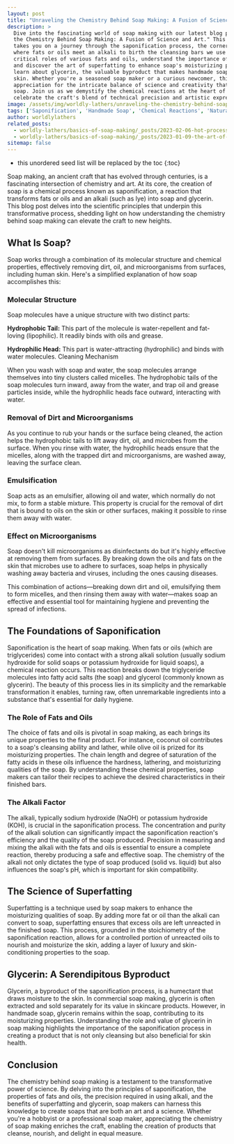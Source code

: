 ```yaml
---
layout: post
title: "Unraveling the Chemistry Behind Soap Making: A Fusion of Science and Art"
description: >
  Dive into the fascinating world of soap making with our latest blog post, "Unraveling
  the Chemistry Behind Soap Making: A Fusion of Science and Art." This enlightening piece
  takes you on a journey through the saponification process, the cornerstone of soap making,
  where fats or oils meet an alkali to birth the cleansing bars we use daily. Explore the
  critical roles of various fats and oils, understand the importance of the alkali selection,
  and discover the art of superfatting to enhance soap's moisturizing properties. Additionally,
  learn about glycerin, the valuable byproduct that makes handmade soaps a luxury for your
  skin. Whether you're a seasoned soap maker or a curious newcomer, this post will deepen your
  appreciation for the intricate balance of science and creativity that goes into each bar of
  soap. Join us as we demystify the chemical reactions at the heart of soap making and
  celebrate the craft's blend of technical precision and artistic expression.
image: /assets/img/worldly-lathers/unraveling-the-chemistry-behind-soap-making.jpg
tags: ['Saponification', 'Handmade Soap', 'Chemical Reactions', 'Natural Ingredients']
author: worldlylathers
related_posts:
  - worldly-lathers/basics-of-soap-making/_posts/2023-02-06-hot-process-vs-cold-process-soap-making.md
  - worldly-lathers/basics-of-soap-making/_posts/2023-01-09-the-art-of-cold-process-soap-making-a-beginners-guide.md
sitemap: false
---
```


* this unordered seed list will be replaced by the toc
{:toc}

Soap making, an ancient craft that has evolved through centuries, is a fascinating intersection of chemistry and art. At its core, the creation of soap is a chemical process known as saponification, a reaction that transforms fats or oils and an alkali (such as lye) into soap and glycerin. This blog post delves into the scientific principles that underpin this transformative process, shedding light on how understanding the chemistry behind soap making can elevate the craft to new heights.

## What Is Soap?

Soap works through a combination of its molecular structure and chemical properties, effectively removing dirt, oil, and microorganisms from surfaces, including human skin. Here's a simplified explanation of how soap accomplishes this:

### Molecular Structure

Soap molecules have a unique structure with two distinct parts:

**Hydrophobic Tail:** This part of the molecule is water-repellent and fat-loving (lipophilic). It readily binds with oils and grease.

**Hydrophilic Head:** This part is water-attracting (hydrophilic) and binds with water molecules.
Cleaning Mechanism

When you wash with soap and water, the soap molecules arrange themselves into tiny clusters called micelles. The hydrophobic tails of the soap molecules turn inward, away from the water, and trap oil and grease particles inside, while the hydrophilic heads face outward, interacting with water.

### Removal of Dirt and Microorganisms

As you continue to rub your hands or the surface being cleaned, the action helps the hydrophobic tails to lift away dirt, oil, and microbes from the surface. When you rinse with water, the hydrophilic heads ensure that the micelles, along with the trapped dirt and microorganisms, are washed away, leaving the surface clean.

### Emulsification

Soap acts as an emulsifier, allowing oil and water, which normally do not mix, to form a stable mixture. This property is crucial for the removal of dirt that is bound to oils on the skin or other surfaces, making it possible to rinse them away with water.

### Effect on Microorganisms

Soap doesn't kill microorganisms as disinfectants do but it's highly effective at removing them from surfaces. By breaking down the oils and fats on the skin that microbes use to adhere to surfaces, soap helps in physically washing away bacteria and viruses, including the ones causing diseases.

This combination of actions—breaking down dirt and oil, emulsifying them to form micelles, and then rinsing them away with water—makes soap an effective and essential tool for maintaining hygiene and preventing the spread of infections.

## The Foundations of Saponification

Saponification is the heart of soap making. When fats or oils (which are triglycerides) come into contact with a strong alkali solution (usually sodium hydroxide for solid soaps or potassium hydroxide for liquid soaps), a chemical reaction occurs. This reaction breaks down the triglyceride molecules into fatty acid salts (the soap) and glycerol (commonly known as glycerin). The beauty of this process lies in its simplicity and the remarkable transformation it enables, turning raw, often unremarkable ingredients into a substance that's essential for daily hygiene.

### The Role of Fats and Oils

The choice of fats and oils is pivotal in soap making, as each brings its unique properties to the final product. For instance, coconut oil contributes to a soap's cleansing ability and lather, while olive oil is prized for its moisturizing properties. The chain length and degree of saturation of the fatty acids in these oils influence the hardness, lathering, and moisturizing qualities of the soap. By understanding these chemical properties, soap makers can tailor their recipes to achieve the desired characteristics in their finished bars.

### The Alkali Factor

The alkali, typically sodium hydroxide (NaOH) or potassium hydroxide (KOH), is crucial in the saponification process. The concentration and purity of the alkali solution can significantly impact the saponification reaction's efficiency and the quality of the soap produced. Precision in measuring and mixing the alkali with the fats and oils is essential to ensure a complete reaction, thereby producing a safe and effective soap. The chemistry of the alkali not only dictates the type of soap produced (solid vs. liquid) but also influences the soap's pH, which is important for skin compatibility.

## The Science of Superfatting

Superfatting is a technique used by soap makers to enhance the moisturizing qualities of soap. By adding more fat or oil than the alkali can convert to soap, superfatting ensures that excess oils are left unreacted in the finished soap. This process, grounded in the stoichiometry of the saponification reaction, allows for a controlled portion of unreacted oils to nourish and moisturize the skin, adding a layer of luxury and skin-conditioning properties to the soap.

## Glycerin: A Serendipitous Byproduct

Glycerin, a byproduct of the saponification process, is a humectant that draws moisture to the skin. In commercial soap making, glycerin is often extracted and sold separately for its value in skincare products. However, in handmade soap, glycerin remains within the soap, contributing to its moisturizing properties. Understanding the role and value of glycerin in soap making highlights the importance of the saponification process in creating a product that is not only cleansing but also beneficial for skin health.

## Conclusion

The chemistry behind soap making is a testament to the transformative power of science. By delving into the principles of saponification, the properties of fats and oils, the precision required in using alkali, and the benefits of superfatting and glycerin, soap makers can harness this knowledge to create soaps that are both an art and a science. Whether you're a hobbyist or a professional soap maker, appreciating the chemistry of soap making enriches the craft, enabling the creation of products that cleanse, nourish, and delight in equal measure.